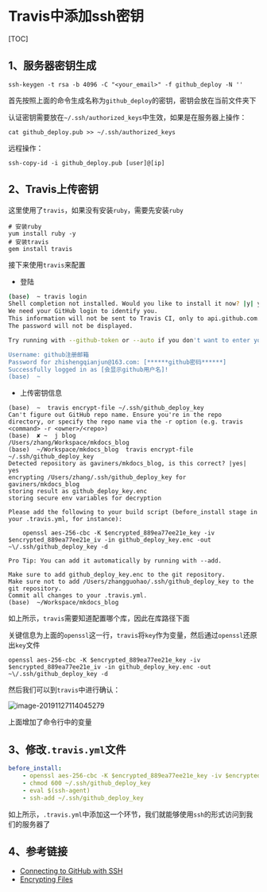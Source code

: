 # Travis中添加ssh密钥

[TOC]

## 1、服务器密钥生成

```shell
ssh-keygen -t rsa -b 4096 -C "<your_email>" -f github_deploy -N ''
```

首先按照上面的命令生成名称为`github_deploy`的密钥，密钥会放在当前文件夹下

认证密钥需要放在`~/.ssh/authorized_keys`中生效，如果是在服务器上操作：

```shell
cat github_deploy.pub >> ~/.ssh/authorized_keys
```

远程操作：

```shell
ssh-copy-id -i github_deploy.pub [user]@[ip]
```



## 2、Travis上传密钥

这里使用了`travis`，如果没有安装`ruby`，需要先安装`ruby`

```shell
# 安装ruby
yum install ruby -y
# 安装travis
gem install travis
```



接下来使用`travis`来配置

-   登陆

```bash
(base)  ~ travis login
Shell completion not installed. Would you like to install it now? |y| y
We need your GitHub login to identify you.
This information will not be sent to Travis CI, only to api.github.com.
The password will not be displayed.

Try running with --github-token or --auto if you don't want to enter your password anyway.

Username: github注册邮箱
Password for zhishengqianjun@163.com: [******github密码******]
Successfully logged in as [会显示github用户名]!
(base)  ~ 
```

-   上传密钥信息

```shell
(base)  ~  travis encrypt-file ~/.ssh/github_deploy_key
Can't figure out GitHub repo name. Ensure you're in the repo directory, or specify the repo name via the -r option (e.g. travis <command> -r <owner>/<repo>)
(base)  ✘ ~  j blog
/Users/zhang/Workspace/mkdocs_blog
(base)  ~/Workspace/mkdocs_blog  travis encrypt-file ~/.ssh/github_deploy_key
Detected repository as gaviners/mkdocs_blog, is this correct? |yes| yes
encrypting /Users/zhang/.ssh/github_deploy_key for gaviners/mkdocs_blog
storing result as github_deploy_key.enc
storing secure env variables for decryption

Please add the following to your build script (before_install stage in your .travis.yml, for instance):

    openssl aes-256-cbc -K $encrypted_889ea77ee21e_key -iv $encrypted_889ea77ee21e_iv -in github_deploy_key.enc -out ~\/.ssh/github_deploy_key -d

Pro Tip: You can add it automatically by running with --add.

Make sure to add github_deploy_key.enc to the git repository.
Make sure not to add /Users/zhangguohao/.ssh/github_deploy_key to the git repository.
Commit all changes to your .travis.yml.
(base)  ~/Workspace/mkdocs_blog
```

如上所示，`travis`需要知道配置哪个库，因此在库路径下面

关键信息为上面的`openssl`这一行，`travis`将`key`作为变量，然后通过`openssl`还原出`key`文件

```shell
openssl aes-256-cbc -K $encrypted_889ea77ee21e_key -iv $encrypted_889ea77ee21e_iv -in github_deploy_key.enc -out ~\/.ssh/github_deploy_key -d
```



然后我们可以到`travis`中进行确认：

![image-20191127114045279](http://markdown-images-1251766755.cos.ap-beijing.myqcloud.com/notebook/2019-11-27-034050.png)

上面增加了命令行中的变量



## 3、修改`.travis.yml`文件



```yml
before_install:
    - openssl aes-256-cbc -K $encrypted_889ea77ee21e_key -iv $encrypted_889ea77ee21e_iv -in github_deploy_key.enc -out ~\/.ssh/github_deploy_key -d
    - chmod 600 ~/.ssh/github_deploy_key
    - eval $(ssh-agent)
    - ssh-add ~/.ssh/github_deploy_key
```

如上所示，`.travis.yml`中添加这一个环节，我们就能够使用`ssh`的形式访问到我们的服务器了



## 4、参考链接

-   [Connecting to GitHub with SSH](https://help.github.com/articles/connecting-to-github-with-ssh/)
-   [Encrypting Files](https://docs.travis-ci.com/user/encrypting-files/)

